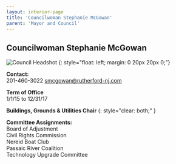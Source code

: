 ```yaml
---
layout: interior-page
title: 'Councilwoman Stephanie McGowan'
parent: 'Mayor and Council'
---
```


## Councilwoman Stephanie McGowan

![Council Headshot](../stephanie-mcgowan.png)
{: style="float: left; margin: 0 20px 20px 0;"}

**Contact:**  
201-460-3022
smcgowan@rutherford-nj.com

**Term of Office**  
1/1/15 to 12/31/17

**Buildings, Grounds & Utilities Chair**
{: style="clear: both;" }

**Committee Assignments:**  
Board of Adjustment  
Civil Rights Commission  
Nereid Boat Club  
Passaic River Coalition  
Technology Upgrade Committee
